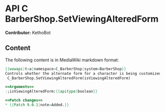 # API C BarberShop.SetViewingAlteredForm

**Contributor:** KethoBot

## Content

The following content is in MediaWiki markdown format:

```mediawiki
{{wowapi|t=a|namespace=C_BarberShop|system=BarberShop}}
Controls whether the alternate form for a character is being customized.
 C_BarberShop.SetViewingAlteredForm(isViewingAlteredForm)

==Arguments==
:;isViewingAlteredForm:{{apitype|boolean}}

==Patch changes==
* {{Patch 9.0.1|note=Added.}}
```